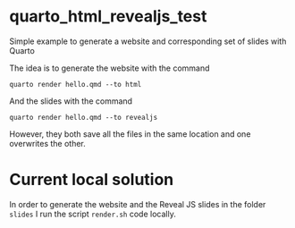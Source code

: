 # quarto_html_revealjs_test

Simple example to generate a website and corresponding set of slides with
Quarto

The idea is to generate the website with the command

```
quarto render hello.qmd --to html
```

And the slides with the command

```
quarto render hello.qmd --to revealjs
```

However, they both save all the files in the same location and one overwrites
the other.

# Current local solution

In order to generate the website and the Reveal JS slides in the folder
`slides` I run the script `render.sh` code locally.

